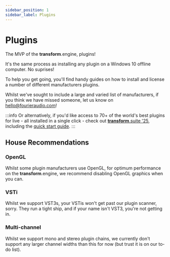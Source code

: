 ```yaml
---
sidebar_position: 1
sidebar_label: Plugins
---
```


# Plugins

The MVP of the **transform**.engine, plugins!

It's the same process as installing any plugin on a Windows 10 offline computer. No suprises!

To help you get going, you'll find handy guides on how to install and license a number of different manufacturers plugins.

Whilst we've sought to include a large and varied list of manufacturers, if you think we have missed someone, let us know on [hello@fourieraudio.com](mailto:hello@fourieraudio.com)!

:::info
Or alternatively, if you'd like access to 70+ of the world's best plugins for live - all installed in a single click - check out [**transform**.suite '25](https://fourieraudio.com/suite), including the [quick start guide](../../../transform.suite/quick-start).
:::

## House Recommendations

### OpenGL

Whilst some plugin manufacturers use OpenGL, for optimum performance on the **transform**.engine, we recommend disabling OpenGL graphics when you can.

### VSTi

Whilst we support VST3s, your VSTis won't get past our plugin scanner, sorry. They run a tight ship, and if your name isn't VST3, you're not getting in.

### Multi-channel

Whilst we support mono and stereo plugin chains, we currently don't support any larger channel widths than this for now (but trust it is on our to-do list).
